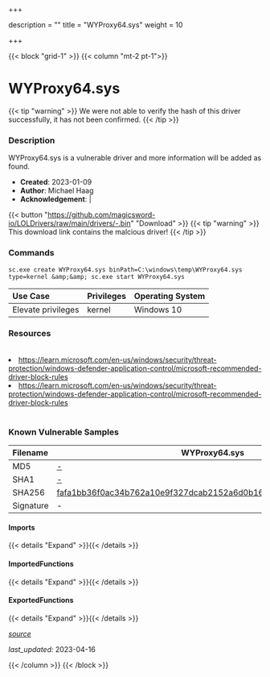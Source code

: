 +++

description = ""
title = "WYProxy64.sys"
weight = 10

+++


{{< block "grid-1" >}}
{{< column "mt-2 pt-1">}}


# WYProxy64.sys 


{{< tip "warning" >}}
We were not able to verify the hash of this driver successfully, it has not been confirmed.
{{< /tip >}}


### Description

WYProxy64.sys is a vulnerable driver and more information will be added as found.

- **Created**: 2023-01-09
- **Author**: Michael Haag
- **Acknowledgement**:  | [](https://twitter.com/)

{{< button "https://github.com/magicsword-io/LOLDrivers/raw/main/drivers/-.bin" "Download" >}}
{{< tip "warning" >}}
This download link contains the malcious driver!
{{< /tip >}}

### Commands

```
sc.exe create WYProxy64.sys binPath=C:\windows\temp\WYProxy64.sys type=kernel &amp;&amp; sc.exe start WYProxy64.sys
```

| Use Case | Privileges | Operating System | 
|:---- | ---- | ---- |
| Elevate privileges | kernel | Windows 10 |

### Resources
<br>
<li><a href=" https://learn.microsoft.com/en-us/windows/security/threat-protection/windows-defender-application-control/microsoft-recommended-driver-block-rules"> https://learn.microsoft.com/en-us/windows/security/threat-protection/windows-defender-application-control/microsoft-recommended-driver-block-rules</a></li>
<li><a href="https://learn.microsoft.com/en-us/windows/security/threat-protection/windows-defender-application-control/microsoft-recommended-driver-block-rules">https://learn.microsoft.com/en-us/windows/security/threat-protection/windows-defender-application-control/microsoft-recommended-driver-block-rules</a></li>
<br>

### Known Vulnerable Samples

| Filename | WYProxy64.sys |
|:---- | ---- | 
| MD5 | <a href="https://www.virustotal.com/gui/file/-">-</a> |
| SHA1 | <a href="https://www.virustotal.com/gui/file/-">-</a> |
| SHA256 | <a href="https://www.virustotal.com/gui/file/fafa1bb36f0ac34b762a10e9f327dcab2152a6d0b16a19697362d49a31e7f566">fafa1bb36f0ac34b762a10e9f327dcab2152a6d0b16a19697362d49a31e7f566</a> |
| Signature | -   |
#### Imports
{{< details "Expand" >}}{{< /details >}}
#### ImportedFunctions
{{< details "Expand" >}}{{< /details >}}
#### ExportedFunctions
{{< details "Expand" >}}{{< /details >}}



[*source*](https://github.com/magicsword-io/LOLDrivers/tree/main/yaml/wyproxy64.yaml)

*last_updated:* 2023-04-16








{{< /column >}}
{{< /block >}}
